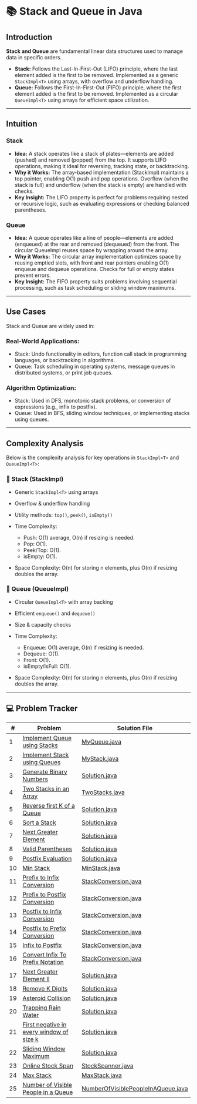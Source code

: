 # 📚 Stack and Queue in Java

## Introduction

**Stack and Queue** are fundamental linear data structures used to manage data in specific orders.

- **Stack:** Follows the Last-In-First-Out (LIFO) principle, where the last element added is the first to be removed.
  Implemented as a generic `StackImpl<T>` using arrays, with overflow and underflow handling.
- **Queue:** Follows the First-In-First-Out (FIFO) principle, where the first element added is the first to be removed.
  Implemented as a circular `QueueImpl<T>` using arrays for efficient space utilization.

---

## Intuition

### Stack

- **Idea:** A stack operates like a stack of plates—elements are added (pushed) and removed (popped) from the top. It
  supports
  LIFO operations, making it ideal for reversing, tracking state, or backtracking.
- **Why it Works:** The array-based implementation (StackImpl<T>) maintains a top pointer, enabling O(1) push and pop
  operations. Overflow (when the stack is full) and underflow (when the stack is empty) are handled with checks.
- **Key Insight:** The LIFO property is perfect for problems requiring nested or recursive logic, such as evaluating
  expressions or checking balanced parentheses.

### Queue

- **Idea:** A queue operates like a line of people—elements are added (enqueued) at the rear and removed (dequeued) from
  the
  front. The circular QueueImpl<T> reuses space by wrapping around the array.
- **Why it Works:** The circular array implementation optimizes space by reusing emptied slots, with front and rear
  pointers
  enabling O(1) enqueue and dequeue operations. Checks for full or empty states prevent errors.
- **Key Insight:** The FIFO property suits problems involving sequential processing, such as task scheduling or sliding
  window
  maximums.

---

## Use Cases

Stack and Queue are widely used in:

### Real-World Applications:

- Stack: Undo functionality in editors, function call stack in programming languages, or backtracking in algorithms.
- Queue: Task scheduling in operating systems, message queues in distributed systems, or print job queues.

### Algorithm Optimization:

- Stack: Used in DFS, monotonic stack problems, or conversion of expressions (e.g., infix to postfix).
- Queue: Used in BFS, sliding window techniques, or implementing stacks using queues.

---

## Complexity Analysis

Below is the complexity analysis for key operations in `StackImpl<T>` and `QueueImpl<T>`:

### 🧱 Stack (StackImpl)

- Generic `StackImpl<T>` using arrays
- Overflow & underflow handling
- Utility methods: `top()`, `peek()`, `isEmpty()`

- Time Complexity:

    - Push: O(1) average, O(n) if resizing is needed.
    - Pop: O(1).
    - Peek/Top: O(1).
    - isEmpty: O(1).

- Space Complexity: O(n) for storing n elements, plus O(n) if resizing doubles the array.

### 🔁 Queue (QueueImpl)

- Circular `QueueImpl<T>` with array backing
- Efficient `enqueue()` and `dequeue()`
- Size & capacity checks
- Time Complexity:
    - Enqueue: O(1) average, O(n) if resizing is needed.
    - Dequeue: O(1).
    - Front: O(1).
    - isEmpty/isFull: O(1).

- Space Complexity: O(n) for storing n elements, plus O(n) if resizing doubles the array.

---

## 💻 Problem Tracker

| #  | Problem                                                                                                                                   | Solution File                                                            |
|----|-------------------------------------------------------------------------------------------------------------------------------------------|--------------------------------------------------------------------------|
| 1  | [Implement Queue using Stacks](https://leetcode.com/problems/implement-queue-using-stacks/)                                               | [MyQueue.java](./MyQueue.java)                                           |
| 2  | [Implement Stack using Queues](https://leetcode.com/problems/implement-stack-using-queues/)                                               | [MyStack.java](./MyStack.java)                                           |
| 3  | [Generate Binary Numbers](https://www.geeksforgeeks.org/problems/generate-binary-numbers-1587115620/1)                                    | [Solution.java](./Solution.java)                                         |
| 4  | [Two Stacks in an Array](https://www.geeksforgeeks.org/problems/implement-two-stacks-in-an-array/1)                                       | [TwoStacks.java](./TwoStacks.java)                                       |
| 5  | [Reverse first K of a Queue](https://www.geeksforgeeks.org/problems/reverse-first-k-elements-of-queue/1)                                  | [Solution.java](./Solution.java)                                         |
| 6  | [Sort a Stack](https://www.geeksforgeeks.org/problems/sort-a-stack/1)                                                                     | [Solution.java](./Solution.java)                                         |
| 7  | [Next Greater Element](https://www.geeksforgeeks.org/problems/next-larger-element-1587115620/1)                                           | [Solution.java](./Solution.java)                                         |
| 8  | [Valid Parentheses](https://leetcode.com/problems/valid-parentheses/)                                                                     | [Solution.java](./Solution.java)                                         |
| 9  | [Postfix Evaluation](https://www.geeksforgeeks.org/problems/evaluation-of-postfix-expression1735/1)                                       | [Solution.java](./Solution.java)                                         |
| 10 | [Min Stack](https://leetcode.com/problems/min-stack/)                                                                                     | [MinStack.java](./MinStack.java)                                         |
| 11 | [Prefix to Infix Conversion](https://www.geeksforgeeks.org/problems/prefix-to-infix-conversion/1)                                         | [StackConversion.java](./StackConversion.java)                           |
| 12 | [Prefix to Postfix Conversion](https://www.geeksforgeeks.org/problems/prefix-to-postfix-conversion/1)                                     | [StackConversion.java](./StackConversion.java)                           |
| 13 | [Postfix to Infix Conversion](https://www.geeksforgeeks.org/problems/postfix-to-infix-conversion/1)                                       | [StackConversion.java](./StackConversion.java)                           |
| 14 | [Postfix to Prefix Conversion](https://www.geeksforgeeks.org/problems/postfix-to-prefix-conversion/1)                                     | [StackConversion.java](./StackConversion.java)                           |
| 15 | [Infix to Postfix](https://www.geeksforgeeks.org/problems/infix-to-postfix-1587115620/1)                                                  | [StackConversion.java](./StackConversion.java)                           |
| 16 | [Convert Infix To Prefix Notation](https://www.geeksforgeeks.org/dsa/convert-infix-prefix-notation/)                                      | [StackConversion.java](./StackConversion.java)                           |
| 17 | [Next Greater Element II](https://leetcode.com/problems/next-greater-element-ii/)                                                         | [Solution.java](./Solution.java)                                         |
| 18 | [Remove K Digits](https://leetcode.com/problems/remove-k-digits/)                                                                         | [Solution.java](./Solution.java)                                         |
| 19 | [Asteroid Collision](https://leetcode.com/problems/asteroid-collision/)                                                                   | [Solution.java](./Solution.java)                                         |
| 20 | [Trapping Rain Water](https://leetcode.com/problems/trapping-rain-water/)                                                                 | [Solution.java](./Solution.java)                                         |
| 21 | [First negative in every window of size k](https://www.geeksforgeeks.org/problems/first-negative-integer-in-every-window-of-size-k3345/1) | [Solution.java](./Solution.java)                                         |
| 22 | [Sliding Window Maximum](https://leetcode.com/problems/sliding-window-maximum/)                                                           | [Solution.java](./Solution.java)                                         |
| 23 | [Online Stock Span](https://leetcode.com/problems/online-stock-span/)                                                                     | [StockSpanner.java](./StockSpanner.java)                                 |
| 24 | [Max Stack](https://leetcode.com/problems/max-stack/)                                                                                     | [MaxStack.java](./MaxStack.java)                                         |
| 25 | [Number of Visible People in a Queue](https://leetcode.com/problems/number-of-visible-people-in-a-queue/)                                 | [NumberOfVisiblePeopleInAQueue.java](NumberOfVisiblePeopleInAQueue.java) |


